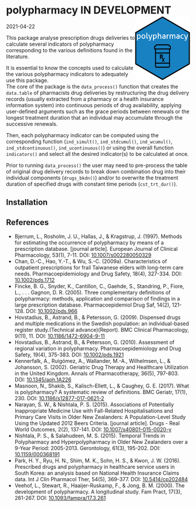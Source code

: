 
<!-- README.md is generated from README.Rmd. Please edit that file -->

# polypharmacy IN DEVELOPMENT <img src="man/figures/sticker/stiker2.png" width = "150" align="right" />

2021-04-22

This package analyse prescription drugs deliveries to calculate several
indicators of polypharmacy corresponding to the various definitions
found in the literature.

It is essential to know the concepts used to calculate the various
polypharmacy indicators to adequately use this package.  
The core of the package is the `data_process()` function that creates
the `data.table` of pharmacists drug deliveries by restructuring the
drug delivery records (usually extracted from a pharmacy or a health
insurance information system) into continuous periods of drug
availability, applying user-defined arguments such as the grace periods
between renewals or the longest treatment duration that an individual
may accumulate through the successive renewals.

Then, each polypharmacy indicator can be computed using the
corresponding function (`ind_simult()`, `ind_stdcumul()`,
`ind_wcumul()`, `ind_stdcontinuous()`, `ind_ucontinuous()`) or using the
overall function `indicators()` and select all the desired indicator(s)
to be calculated at once.

Prior to running `data_process()` the user may need to pre-process the
table of original drug delivery records to break down combination drug
into their individual components (`drugs_bkdn()`) and/or to overwrite
the treatment duration of specified drugs with constant time periods
(`cst_trt_dur()`).

## Installation

## References

-   Bjerrum, L., Rosholm, J. U., Hallas, J., & Kragstrup, J. (1997).
    Methods for estimating the occurrence of polypharmacy by means of a
    prescription database. \[journal article\]. European Journal of
    Clinical Pharmacology, 53(1), 7-11. DOI:
    [10.1007/s002280050329](https://link.springer.com/article/10.1007/s002280050329)
-   Chan, D.-C., Hao, Y.-T., & Wu, S.-C. (2009a). Characteristics of
    outpatient prescriptions for frail Taiwanese elders with long-term
    care needs. Pharmacoepidemiology and Drug Safety, 18(4), 327-334.
    DOI:
    [10.1002/pds.1712](https://onlinelibrary.wiley.com/doi/abs/10.1002/pds.1712)
-   Fincke, B. G., Snyder, K., Cantillon, C., Gaehde, S., Standring, P.,
    Fiore, L., . . . Gagnon, D. R. (2005). Three complementary
    definitions of polypharmacy: methods, application and comparison of
    findings in a large prescription database. Pharmacoepidemiol Drug
    Saf, 14(2), 121-128. DOI:
    [10.1002/pds.966](https://onlinelibrary.wiley.com/doi/abs/10.1002/pds.966)
-   Hovstadius, B., Astrand, B., & Petersson, G. (2009). Dispensed drugs
    and multiple medications in the Swedish population: an
    individual-based register study.(Technical advance)(Report). BMC
    Clinical Pharmacology, 9(11), 11. DOI:
    [10.1186/1472-6904-9-11](https://link.springer.com/article/10.1186%2F1472-6904-9-11)
-   Hovstadius, B., Astrand, B., & Petersson, G. (2010). Assessment of
    regional variation in polypharmacy. Pharmacoepidemiology and Drug
    Safety, 19(4), 375-383. DOI:
    [10.1002/pds.1921](https://onlinelibrary.wiley.com/doi/abs/10.1002/pds.1921)
-   Kennerfalk, A., Ruigómez, A., Wallander, M.-A., Wilhelmsen, L., &
    Johansson, S. (2002). Geriatric Drug Therapy and Healthcare
    Utilization in the United Kingdom. Annals of Pharmacotherapy, 36(5),
    797-803. DOI:
    [10.1345/aph.1A226](https://journals.sagepub.com/doi/10.1345/aph.1A226)
-   Masnoon, N., Shakib, S., Kalisch-Ellett, L., & Caughey, G. E.
    (2017). What is polypharmacy? A systematic review of definitions.
    BMC Geriatr, 17(1), 230. DOI:
    [10.1186/s12877-017-0621-2](https://bmcgeriatr.biomedcentral.com/articles/10.1186/s12877-017-0621-2)
-   Narayan, S. W., & Nishtala, P. S. (2015). Associations of
    Potentially Inappropriate Medicine Use with Fall-Related
    Hospitalisations and Primary Care Visits in Older New Zealanders: A
    Population-Level Study Using the Updated 2012 Beers Criteria.
    \[journal article\]. Drugs - Real World Outcomes, 2(2), 137-141.
    DOI:
    [10.1007/s40801-015-0020-y](https://link.springer.com/article/10.1007%2Fs40801-015-0020-y)
-   Nishtala, P. S., & Salahudeen, M. S. (2015). Temporal Trends in
    Polypharmacy and Hyperpolypharmacy in Older New Zealanders over a
    9-Year Period: 2005-2013. Gerontology, 61(3), 195-202. DOI:
    [10.1159/000368191](https://www.karger.com/Article/Abstract/368191)
-   Park, H. Y., Ryu, H. N., Shim, M. K., Sohn, H. S., & Kwon, J. W.
    (2016). Prescribed drugs and polypharmacy in healthcare service
    users in South Korea: an analysis based on National Health Insurance
    Claims data. Int J Clin Pharmacol Ther, 54(5), 369-377. DOI:
    [10.5414/cp202484](https://www.dustri.com/article_response_page.html?artId=14225&doi=10.5414/CP202484&L=0)
-   Veehof, L., Stewart, R., Haaijer-Ruskamp, F., & Jong, B. M. (2000).
    The development of polypharmacy. A longitudinal study. Fam Pract,
    17(3), 261-267. DOI:
    [10.1093/fampra/17.3.261](https://academic.oup.com/fampra/article/17/3/261/514657)
